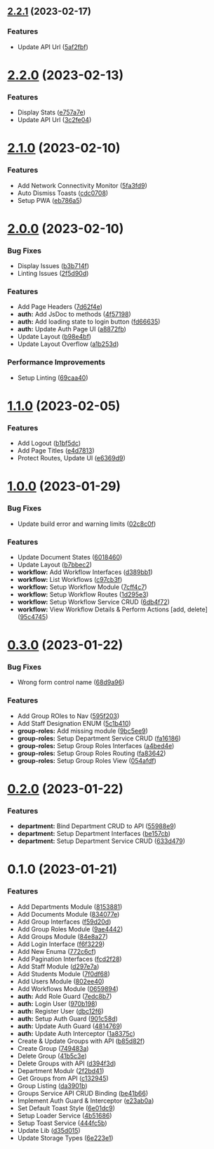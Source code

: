 

## [2.2.1](https://github.com/bolorundurovj/enrout-admin/compare/2.2.0...2.2.1) (2023-02-17)


### Features

* Update API Url ([5af2fbf](https://github.com/bolorundurovj/enrout-admin/commit/5af2fbf21806406aeb3fc91a38d25e67d60941f6))

# [2.2.0](https://github.com/bolorundurovj/enrout-admin/compare/2.1.0...2.2.0) (2023-02-13)


### Features

* Display Stats ([e757a7e](https://github.com/bolorundurovj/enrout-admin/commit/e757a7e104027d12777025b9adaf2302747d4c51))
* Update API Url ([3c2fe04](https://github.com/bolorundurovj/enrout-admin/commit/3c2fe04e65772cb58bf07dcfc83b375dc8cee482))

# [2.1.0](https://github.com/bolorundurovj/enrout-admin/compare/2.0.0...2.1.0) (2023-02-10)


### Features

* Add Network Connectivity Monitor ([5fa3fd9](https://github.com/bolorundurovj/enrout-admin/commit/5fa3fd95b37440ebdb330dd07a374930e3e7b6ca))
* Auto Dismiss Toasts ([cdc0708](https://github.com/bolorundurovj/enrout-admin/commit/cdc0708d4488300d352534521800607a7d7aca9d))
* Setup PWA ([eb786a5](https://github.com/bolorundurovj/enrout-admin/commit/eb786a5bc068387dd6cba6373a5a0a185272dbd2))

# [2.0.0](https://github.com/bolorundurovj/enrout-admin/compare/1.1.0...2.0.0) (2023-02-10)


### Bug Fixes

* Display Issues ([b3b714f](https://github.com/bolorundurovj/enrout-admin/commit/b3b714faeac8f7954f8e8e3a6cc171f45bc8ed4e))
* Linting Issues ([2f5d90d](https://github.com/bolorundurovj/enrout-admin/commit/2f5d90d72f139aa82563cec3a4e017e8a11b4307))


### Features

* Add Page Headers ([7d62f4e](https://github.com/bolorundurovj/enrout-admin/commit/7d62f4ee729004dffe92d010f0d7219a803173af))
* **auth:** Add JsDoc to methods ([4f57198](https://github.com/bolorundurovj/enrout-admin/commit/4f571988ec8f4b7515893819c4e35b6f2c55434a))
* **auth:** Add loading state to login button ([fd66635](https://github.com/bolorundurovj/enrout-admin/commit/fd66635afd32d05f3fef5231b0103c7471cc5fcd))
* **auth:** Update Auth Page UI ([a8872fb](https://github.com/bolorundurovj/enrout-admin/commit/a8872fbe06bb1e43c7986027fa9eac4ffdaa649a))
* Update Layout ([b98e4bf](https://github.com/bolorundurovj/enrout-admin/commit/b98e4bf9e8ceddd1a07f9f7b7081944349ebc28e))
* Update Layout Overflow ([a1b253d](https://github.com/bolorundurovj/enrout-admin/commit/a1b253dd5f35210c27398ab82b72f91be1074f3a))


### Performance Improvements

* Setup Linting ([69caa40](https://github.com/bolorundurovj/enrout-admin/commit/69caa40695d04cf92a24da6247e528adf5dfe014))

# [1.1.0](https://github.com/bolorundurovj/enrout-admin/compare/1.0.0...1.1.0) (2023-02-05)


### Features

* Add Logout ([b1bf5dc](https://github.com/bolorundurovj/enrout-admin/commit/b1bf5dcf83bf755fd0545fd36bf5518091a9e26d))
* Add Page Titles ([e4d7813](https://github.com/bolorundurovj/enrout-admin/commit/e4d7813a57564b87e4341071f597b5b500dae076))
* Protect Routes, Update UI ([e6369d9](https://github.com/bolorundurovj/enrout-admin/commit/e6369d98a6e26680cc89fe1613f21d0d3a0cdbb4))

# [1.0.0](https://github.com/bolorundurovj/enrout-admin/compare/0.3.0...1.0.0) (2023-01-29)


### Bug Fixes

* Update build error and warning limits ([02c8c0f](https://github.com/bolorundurovj/enrout-admin/commit/02c8c0ffdb1067dfbad723f2b2ad4a303218c186))


### Features

* Update Document States ([6018460](https://github.com/bolorundurovj/enrout-admin/commit/601846009f0a13c18aecee9995156b25f370e77b))
* Update Layout ([b7bbec2](https://github.com/bolorundurovj/enrout-admin/commit/b7bbec2065beb26674469b7547b9e2e62ba64bf3))
* **workflow:** Add Workflow Interfaces ([d389bb1](https://github.com/bolorundurovj/enrout-admin/commit/d389bb1c10a1af333c2cfd9d1915dec7c7881259))
* **workflow:** List Workflows ([c97cb3f](https://github.com/bolorundurovj/enrout-admin/commit/c97cb3f04af7f288aa4a4c06b563343c15eff953))
* **workflow:** Setup Workflow Module ([7cff4c7](https://github.com/bolorundurovj/enrout-admin/commit/7cff4c71ae247849efa7c153a6237e546027472f))
* **workflow:** Setup Workflow Routes ([1d295e3](https://github.com/bolorundurovj/enrout-admin/commit/1d295e361076b6cc1023ef77e7042fd7703b2a8a))
* **workflow:** Setup Workflow Service CRUD ([6db4f72](https://github.com/bolorundurovj/enrout-admin/commit/6db4f720c7631365d27b013fef2f41d7d2a00f1a))
* **workflow:** View Workflow Details & Perform Actions [add, delete] ([95c4745](https://github.com/bolorundurovj/enrout-admin/commit/95c47457a85b8e76c90f42695bc33b7a2af4436c))

# [0.3.0](https://github.com/bolorundurovj/enrout-admin/compare/0.2.0...0.3.0) (2023-01-22)


### Bug Fixes

* Wrong form control name ([68d9a96](https://github.com/bolorundurovj/enrout-admin/commit/68d9a96ce3e7f15b050c3e5573cb00991f07ef88))


### Features

* Add Group ROles to Nav ([595f203](https://github.com/bolorundurovj/enrout-admin/commit/595f20359e90beab678e9dc228e1895e1f68fc5e))
* Add Staff Designation ENUM ([5c1b410](https://github.com/bolorundurovj/enrout-admin/commit/5c1b410deaf4003c51926bff206498322d4032fd))
* **group-roles:** Add missing module ([9bc5ee9](https://github.com/bolorundurovj/enrout-admin/commit/9bc5ee9f054a7c2509abd2d297268fd9b2a2ef10))
* **group-roles:** Setup Department Service CRUD ([fa16186](https://github.com/bolorundurovj/enrout-admin/commit/fa16186be7c675f620a96382e9b65dd36d1e5f45))
* **group-roles:** Setup Group Roles Interfaces ([a4bed4e](https://github.com/bolorundurovj/enrout-admin/commit/a4bed4efaf7233eb0e4b2950f75d62f7618adbc6))
* **group-roles:** Setup Group Roles Routing ([fa83642](https://github.com/bolorundurovj/enrout-admin/commit/fa8364249233028354c8179bceab6a760a4900cf))
* **group-roles:** Setup Group Roles View ([054afdf](https://github.com/bolorundurovj/enrout-admin/commit/054afdf852c24fb1ac00db7647df11d5ec58cad2))

# [0.2.0](https://github.com/bolorundurovj/enrout-admin/compare/0.1.0...0.2.0) (2023-01-22)


### Features

* **department:** Bind Department CRUD to API ([55988e9](https://github.com/bolorundurovj/enrout-admin/commit/55988e92333bcd836bd2ea1894e0b5975cea0d8d))
* **department:** Setup Department Interfaces ([be157cb](https://github.com/bolorundurovj/enrout-admin/commit/be157cbb18176ff6e7a27762e5dfef8fc9bc345a))
* **department:** Setup Department Service CRUD ([633d479](https://github.com/bolorundurovj/enrout-admin/commit/633d4795c1e416f149959b45b0a7a44f674c8602))

# 0.1.0 (2023-01-21)


### Features

* Add Departments Module ([8153881](https://github.com/bolorundurovj/enrout-admin/commit/81538815fa588949a15279a051228f4718b5d9a5))
* Add Documents Module ([834077e](https://github.com/bolorundurovj/enrout-admin/commit/834077e6366197b9928e2ad8699681fce4f35650))
* Add Group Interfaces ([f59d20d](https://github.com/bolorundurovj/enrout-admin/commit/f59d20de0622bc8104333ba2fcff9ace004dae75))
* Add Group Roles Module ([9ae4442](https://github.com/bolorundurovj/enrout-admin/commit/9ae44429664eff82f23d17567f0b13b2a95004e2))
* Add Groups Module ([84e8a27](https://github.com/bolorundurovj/enrout-admin/commit/84e8a27415e9b6c3f8a1ad1da26adcf8c07c4f30))
* Add Login Interface ([f6f3229](https://github.com/bolorundurovj/enrout-admin/commit/f6f32299b31fd1718f8e8903b765a4eb6ae91245))
* Add New Enuma ([772c6cf](https://github.com/bolorundurovj/enrout-admin/commit/772c6cf378ea1b5e12b4ff8ef0fd1a4af925666e))
* Add Pagination Interfaces ([fcd2f28](https://github.com/bolorundurovj/enrout-admin/commit/fcd2f28ee0f497b9f182d54c3a246d005f01d730))
* Add Staff Module ([d297e7a](https://github.com/bolorundurovj/enrout-admin/commit/d297e7ab0ec44db05d9479bc1191f50c1fc98c60))
* Add Students Module ([7f0df68](https://github.com/bolorundurovj/enrout-admin/commit/7f0df68ea7ca3f89af4b9bc763842228de02bf1f))
* Add Users Module ([802ee40](https://github.com/bolorundurovj/enrout-admin/commit/802ee400992ae11b4d2892942ef20b5f7ddbe027))
* Add Workflows Module ([0659894](https://github.com/bolorundurovj/enrout-admin/commit/06598941b589f78a016cb9b12fe86f056f4f8a74))
* **auth:** Add Role Guard ([7edc8b7](https://github.com/bolorundurovj/enrout-admin/commit/7edc8b7a767bdd6b7f076a4ee07a4af3d26a7651))
* **auth:** Login User ([970b198](https://github.com/bolorundurovj/enrout-admin/commit/970b19870df2af027bb369a9b639a736d0cf9920))
* **auth:** Register User ([dbc12f6](https://github.com/bolorundurovj/enrout-admin/commit/dbc12f63308f1c5e6219b74ee81471cd8666e8e7))
* **auth:** Setup Auth Guard ([901c58d](https://github.com/bolorundurovj/enrout-admin/commit/901c58dabace70fa33c7164de5e80a7639e9751f))
* **auth:** Update Auth Guard ([4814769](https://github.com/bolorundurovj/enrout-admin/commit/4814769c991a8e059bf49a384626e6df9fddb1d4))
* **auth:** Update Auth Interceptor ([1a8375c](https://github.com/bolorundurovj/enrout-admin/commit/1a8375c2f544ca1d2866d02ee335e0815c2d45e6))
* Create & Update Groups with API ([b85d82f](https://github.com/bolorundurovj/enrout-admin/commit/b85d82fa51190550fc9ec7c8bb52450a26023ed3))
* Create Group ([749483a](https://github.com/bolorundurovj/enrout-admin/commit/749483afd49fda892eda8966e12ad9e27f3125b4))
* Delete Group ([41b5c3e](https://github.com/bolorundurovj/enrout-admin/commit/41b5c3e9846cd6d508eb786a75aed1660f0e7fb7))
* Delete Groups with API ([d394f3d](https://github.com/bolorundurovj/enrout-admin/commit/d394f3d5b70483d833ce1a8fcf6d59a5daa21e9a))
* Department Modulr ([2f2bd41](https://github.com/bolorundurovj/enrout-admin/commit/2f2bd41a05f9ff70ee2d38eb5f42089a65b549d4))
* Get Groups from API ([c132945](https://github.com/bolorundurovj/enrout-admin/commit/c132945e7b3b2e35206b23a3375438543e7ec2d0))
* Group Listing ([da3901b](https://github.com/bolorundurovj/enrout-admin/commit/da3901b58f48a62718a2c5d70588e0d643ce01aa))
* Groups Service API CRUD Binding ([be41b66](https://github.com/bolorundurovj/enrout-admin/commit/be41b66b6826d68dc42a561b892368acc95c954f))
* Implement Auth Guard & Interceptor ([e23ab0a](https://github.com/bolorundurovj/enrout-admin/commit/e23ab0ade59a6d4bd44b35995cb8efed70fb3a36))
* Set Default Toast Style ([6e01dc9](https://github.com/bolorundurovj/enrout-admin/commit/6e01dc986302a0d79dbbbf1ecccca4990d2acef7))
* Setup Loader Service ([4b51686](https://github.com/bolorundurovj/enrout-admin/commit/4b51686187727d36f302a05139194d71742e1ab4))
* Setup Toast Service ([444fc5b](https://github.com/bolorundurovj/enrout-admin/commit/444fc5bfb9538a46c0fe8b487ed4934dfb6bd516))
* Update Lib ([d35d015](https://github.com/bolorundurovj/enrout-admin/commit/d35d015af67d00a96ea2159684fceda6f5d0c16b))
* Update Storage Types ([6e223e1](https://github.com/bolorundurovj/enrout-admin/commit/6e223e18e0830d6e5e6707dc1d16fe90696c7735))